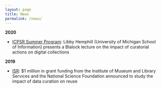 ```yaml
---
layout: page
title: News
permalink: /news/
---
```


**2020**

* [ICPSR Summer Program](https://www.youtube.com/playlist?list=PLHvtizEj4DP9fwtKWGGqIz14z32u8vcSX): Libby Hemphill (University of Michigan School of Information) presents a Blalock lecture on the impact of curatorial actions on digital collections

**2019**

* [ISR](https://isr.umich.edu/news-events/news-releases/1-million-in-grant-funding-for-groundbreaking-research-on-data-curation/): $1 million in grant funding from the Institute of Museum and Library Services and the National Science Foundation announced to study the impact of data curation on reuse

[jekyll-organization]: https://github.com/jekyll
